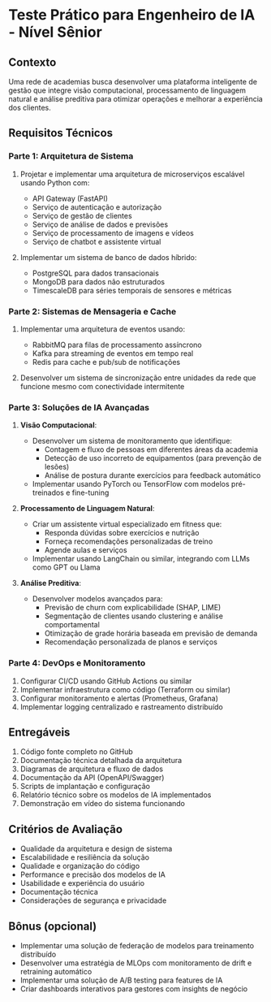 # Teste Prático para Engenheiro de IA - Nível Sênior

## Contexto
Uma rede de academias busca desenvolver uma plataforma inteligente de gestão que integre visão computacional, processamento de linguagem natural e análise preditiva para otimizar operações e melhorar a experiência dos clientes.

## Requisitos Técnicos

### Parte 1: Arquitetura de Sistema
1. Projetar e implementar uma arquitetura de microserviços escalável usando Python com:
   - API Gateway (FastAPI)
   - Serviço de autenticação e autorização
   - Serviço de gestão de clientes
   - Serviço de análise de dados e previsões
   - Serviço de processamento de imagens e vídeos
   - Serviço de chatbot e assistente virtual

2. Implementar um sistema de banco de dados híbrido:
   - PostgreSQL para dados transacionais
   - MongoDB para dados não estruturados
   - TimescaleDB para séries temporais de sensores e métricas

### Parte 2: Sistemas de Mensageria e Cache
1. Implementar uma arquitetura de eventos usando:
   - RabbitMQ para filas de processamento assíncrono
   - Kafka para streaming de eventos em tempo real
   - Redis para cache e pub/sub de notificações

2. Desenvolver um sistema de sincronização entre unidades da rede que funcione mesmo com conectividade intermitente

### Parte 3: Soluções de IA Avançadas

1. **Visão Computacional**:
   - Desenvolver um sistema de monitoramento que identifique:
     - Contagem e fluxo de pessoas em diferentes áreas da academia
     - Detecção de uso incorreto de equipamentos (para prevenção de lesões)
     - Análise de postura durante exercícios para feedback automático
   - Implementar usando PyTorch ou TensorFlow com modelos pré-treinados e fine-tuning

2. **Processamento de Linguagem Natural**:
   - Criar um assistente virtual especializado em fitness que:
     - Responda dúvidas sobre exercícios e nutrição
     - Forneça recomendações personalizadas de treino
     - Agende aulas e serviços
   - Implementar usando LangChain ou similar, integrando com LLMs como GPT ou Llama

3. **Análise Preditiva**:
   - Desenvolver modelos avançados para:
     - Previsão de churn com explicabilidade (SHAP, LIME)
     - Segmentação de clientes usando clustering e análise comportamental
     - Otimização de grade horária baseada em previsão de demanda
     - Recomendação personalizada de planos e serviços

### Parte 4: DevOps e Monitoramento
1. Configurar CI/CD usando GitHub Actions ou similar
2. Implementar infraestrutura como código (Terraform ou similar)
3. Configurar monitoramento e alertas (Prometheus, Grafana)
4. Implementar logging centralizado e rastreamento distribuído

## Entregáveis
1. Código fonte completo no GitHub
2. Documentação técnica detalhada da arquitetura
3. Diagramas de arquitetura e fluxo de dados
4. Documentação da API (OpenAPI/Swagger)
5. Scripts de implantação e configuração
6. Relatório técnico sobre os modelos de IA implementados
7. Demonstração em vídeo do sistema funcionando

## Critérios de Avaliação
- Qualidade da arquitetura e design de sistema
- Escalabilidade e resiliência da solução
- Qualidade e organização do código
- Performance e precisão dos modelos de IA
- Usabilidade e experiência do usuário
- Documentação técnica
- Considerações de segurança e privacidade

## Bônus (opcional)
- Implementar uma solução de federação de modelos para treinamento distribuído
- Desenvolver uma estratégia de MLOps com monitoramento de drift e retraining automático
- Implementar uma solução de A/B testing para features de IA
- Criar dashboards interativos para gestores com insights de negócio
